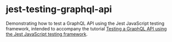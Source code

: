 # jest-testing-graphql-api
Demonstrating how to test a GraphQL API using the Jest JavaScript testing framework, intended to accompany the tutorial [Testing a GraphQL API using the Jest JavaScript testing framework](https://www.preciouschicken.com/blog/posts/jest-testing-graphql-api/).
